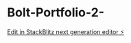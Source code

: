 # Bolt-Portfolio-2-

[Edit in StackBlitz next generation editor ⚡️](https://stackblitz.com/~/github.com/StephanVolynets/Bolt-Portfolio-2-)
